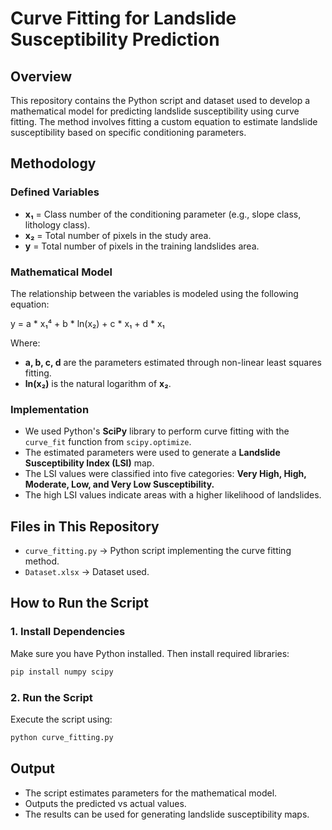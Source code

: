 # Curve Fitting for Landslide Susceptibility Prediction

##  Overview
This repository contains the Python script and dataset used to develop a mathematical model for predicting landslide susceptibility using curve fitting. The method involves fitting a custom equation to estimate landslide susceptibility based on specific conditioning parameters.

##  Methodology
### **Defined Variables**
- **x₁** = Class number of the conditioning parameter (e.g., slope class, lithology class).
- **x₂** = Total number of pixels in the study area.
- **y** = Total number of pixels in the training landslides area.

### **Mathematical Model**
The relationship between the variables is modeled using the following equation:

y = a * x₁⁴ + b * ln(x₂) + c * x₁ + d * x₁

Where:
- **a, b, c, d** are the parameters estimated through non-linear least squares fitting.
- **ln(x₂)** is the natural logarithm of **x₂**.

### **Implementation**
- We used Python's **SciPy** library to perform curve fitting with the `curve_fit` function from `scipy.optimize`.
- The estimated parameters were used to generate a **Landslide Susceptibility Index (LSI)** map.
- The LSI values were classified into five categories: **Very High, High, Moderate, Low, and Very Low Susceptibility.**
- The high LSI values indicate areas with a higher likelihood of landslides.

##  Files in This Repository
- `curve_fitting.py` → Python script implementing the curve fitting method.
- `Dataset.xlsx` → Dataset used.

##  How to Run the Script
### **1. Install Dependencies**
Make sure you have Python installed. Then install required libraries:
```bash
pip install numpy scipy
```

### **2. Run the Script**
Execute the script using:
```bash
python curve_fitting.py
```

##  Output
- The script estimates parameters for the mathematical model.
- Outputs the predicted vs actual values.
- The results can be used for generating landslide susceptibility maps.


